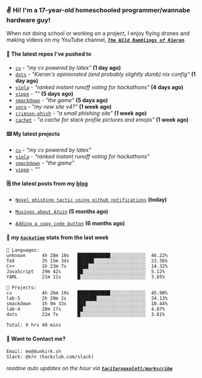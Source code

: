 ### ✌️ Hi! I'm a 17-year-old homeschooled programmer/wannabe hardware guy!

When not doing school or working on a project, I enjoy flying drones and making videos on my YouTube channel, [**_`The Wild Ramblings of Kieran`_**](https://youtube.com/@kieran.rambles).

#### 👷 The latest repos I've pushed to

- [`cv`](https://github.com/taciturnaxolotl/cv) - _"my cv powered by latex"_ **(1 day ago)**
- [`dots`](https://github.com/taciturnaxolotl/dots) - _"Kieran's opinionated (and probably slightly dumb) nix config"_ **(1 day ago)**
- [`viola`](https://github.com/taciturnaxolotl/viola) - _"ranked instant runoff voting for hackathons"_ **(4 days ago)**
- [`yippe`](https://github.com/taciturnaxolotl/yippe) - _""_ **(5 days ago)**
- [`smackdown`](https://github.com/taciturnaxolotl/smackdown) - _"the game"_ **(5 days ago)**
- [`zera`](https://github.com/taciturnaxolotl/zera) - _"my new site v4?"_ **(1 week ago)**
- [`crimson-phish`](https://github.com/taciturnaxolotl/crimson-phish) - _"a small phishing site"_ **(1 week ago)**
- [`cachet`](https://github.com/taciturnaxolotl/cachet) - _"a cache for slack profile pictures and emojis"_ **(1 week ago)**

#### ⌨️ My latest projects

- [`cv`](https://github.com/taciturnaxolotl/cv) - _"my cv powered by latex"_
- [`viola`](https://github.com/taciturnaxolotl/viola) - _"ranked instant runoff voting for hackathons"_
- [`smackdown`](https://github.com/taciturnaxolotl/smackdown) - _"the game"_
- [`yippe`](https://github.com/taciturnaxolotl/yippe) - _""_

#### 🗒️ the latest posts from my [blog](https://dunkirk.sh)

- [`Novel phishing tactic using github notifications`](https://dunkirk.sh/blog/github-phishing/) **(today)**

- [`Musings about Atuin`](https://dunkirk.sh/blog/atuin/) **(5 months ago)**

- [`Adding a copy code button`](https://dunkirk.sh/blog/adding-a-copy-button/) **(6 months ago)**



#### 📡 my [_`hackatime`_](https://waka.hackclub.com) stats from the last week

```text
💾 Languages:
unknown      4h 28m 10s   ████████████░░░░░░░░░░░░░  46.22%
TeX          2h 15m 34s   ██████░░░░░░░░░░░░░░░░░░░  23.36%
C++          1h 23m 7s    ████░░░░░░░░░░░░░░░░░░░░░  14.32%
JavaScript   29m 42s      ██░░░░░░░░░░░░░░░░░░░░░░░  5.12%
YAML         21m 12s      █░░░░░░░░░░░░░░░░░░░░░░░░  3.65%

💼 Projects:
cv           4h 26m 19s   ████████████░░░░░░░░░░░░░  45.90%
lab-5        2h 20m 2s    ███████░░░░░░░░░░░░░░░░░░  24.13%
smackdown    1h 0m 33s    ███░░░░░░░░░░░░░░░░░░░░░░  10.44%
lab-4        28m 17s      ██░░░░░░░░░░░░░░░░░░░░░░░  4.87%
dots         22m 7s       █░░░░░░░░░░░░░░░░░░░░░░░░  3.81%

Total: 9 hrs 40 mins
```

#### 📮 Want to Contact me?

```text
Email: me@dunkirk.sh
Slack: @krn (hackclub.com/slack)
```

_readme auto updates on the hour via [**`taciturnaxolotl/markscribe`**](https://github.com/taciturnaxolotl/markscribe)_
